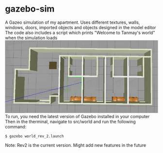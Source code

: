 # gazebo-sim
A Gazeo simulation of my apartment. Uses different textures, walls, windows, doors, imported objects and objects designed in the model editor
The code also includes a script which prints "Welcome to Tanmay's world" when the simulation loads
![World screenshot](/src/screenshots/gazebo_world.png)
To run, you need the latest version of Gazebo installed in your computer
Then in the therminal, navigate to src/world and run the following command:
```
$ gazebo world_rev_2.launch
```
Note: Rev2 is the current version. Might add new features in the future
